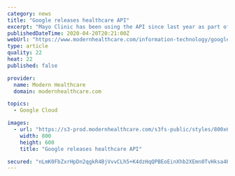```yaml
---
category: news
title: "Google releases healthcare API"
excerpt: "Mayo Clinic has been using the API since last year as part of a 10-year agreement with Google Cloud. \"Google Cloud's Healthcare API accelerates data liquidity among stakeholders,\" Dr. John Halamka, president of Mayo Clinic Platform, said in a statement. APIs, the tools that connect different types of software to one another, received a boost in ..."
publishedDateTime: 2020-04-20T20:21:00Z
webUrl: "https://www.modernhealthcare.com/information-technology/google-releases-healthcare-api"
type: article
quality: 22
heat: 22
published: false

provider:
  name: Modern Healthcare
  domain: modernhealthcare.com

topics:
  - Google Cloud

images:
  - url: "https://s3-prod.modernhealthcare.com/s3fs-public/styles/800x600/public/google_sized_getty_i.jpg"
    width: 800
    height: 600
    title: "Google releases healthcare API"

secured: "nLmK0FbZxrHpDn2qgkR4BjVvvCLh5+K4dzHqQPBEoEinXhb2XEmn0TvHksa4KQ5CJ40JQQb2IT4hlMGVFR/lpIVpaMMFKb0fXASYd4sWARToy58PWRSKuEtgQIrfyOG7oF83iEBotyRNhTeQDANDJy0e9uPpw3pRKTY088UpoEObC76jRHWr7Cja0KsVhL83LVjn/rQGf45qSUWz5VjVPvD3Zhhj6p4tpeRKaLxLAgADNtk3Tf4PDumV42lEVMi2BwlRjSQ53qY27kYIfFDWAL4IRrd7B7EY9f9TacWdH4IdJOZ3THwltfHvkCzrHCXCjdEko8xdkYw1V1REn2HMMbjYTmgGYy5Ke18fd0Svu/SwEbQ5Nj0B2ilUNyp/AvrcQZO/6PAUaopxM/mHnColuZfhwPqX8hMRGa6FXQLhwlwJuGagdLlSNptybH7a7uzQQDCJUAcjDsNqoVo433vyEDEPdxuerV/7+nDTEYfLIAk=;5m1BNbi/3kTklkGyx1YHrQ=="
---
```


